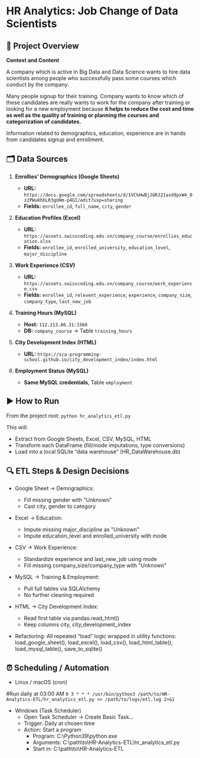 # HR Analytics: Job Change of Data Scientists

## 📖 Project Overview
**Context and Content**

A company which is active in Big Data and Data Science wants to hire data scientists among people who successfully pass some courses which conduct by the company.

Many people signup for their training. Company wants to know which of these candidates are really wants to work for the company after training or looking for a new employment because **it helps to reduce the cost and time as well as the quality of training or planning the courses and categorization of candidates.**

Information related to demographics, education, experience are in hands from candidates signup and enrollment.

## 🗂 Data Sources

1. **Enrollies’ Demographics (Google Sheets)**  
   - **URL:** `https://docs.google.com/spreadsheets/d/1VCkHwBjJGRJ21asd9pxW4_0z2PWuKhbLR3gUHm-p4GI/edit?usp=sharing`  
   - **Fields:** `enrollee_id`, `full_name`, `city`, `gender`

2. **Education Profiles (Excel)**  
   - **URL:** `https://assets.swisscoding.edu.vn/company_course/enrollies_education.xlsx`  
   - **Fields:** `enrollee_id`, `enrolled_university`, `education_level`, `major_discipline`

3. **Work Experience (CSV)**  
   - **URL:** `https://assets.swisscoding.edu.vn/company_course/work_experience.csv`  
   - **Fields:** `enrollee_id`, `relevent_experience`, `experience`, `company_size`, `company_type`, `last_new_job`

4. **Training Hours (MySQL)**  
   - **Host:** `112.213.86.31:3360`  
   - **DB:** `company_course` → Table `training_hours`

5. **City Development Index (HTML)**  
   - **URL:** `https://sca-programming-school.github.io/city_development_index/index.html`

6. **Employment Status (MySQL)**  
   - **Same MySQL credentials**, Table `employment`

## ▶️ How to Run
From the project root:
`python hr_analytics_etl.py`

This will:
- Extract from Google Sheets, Excel, CSV, MySQL, HTML
- Transform each DataFrame (fill/mode imputations, type conversions)
- Load into a local SQLite “data warehouse” (HR_DataWarehouse.db)

## 🔍 ETL Steps & Design Decisions
- Google Sheet → Demographics:
  - Fill missing gender with "Unknown"
  - Cast city, gender to category

- Excel → Education:
  - Impute missing major_discipline as "Unknown"
  - Impute education_level and enrolled_university with mode

- CSV → Work Experience:
  - Standardize experience and last_new_job using mode
  - Fill missing company_size/company_type with "Unknown"

- MySQL → Training & Employment:
  - Pull full tables via SQLAlchemy
  - No further cleaning required

- HTML → City Development Index:
  - Read first table via pandas.read_html()
  - Keep columns city, city_development_index

- Refactoring:
All repeated “load” logic wrapped in utility functions: load_google_sheet(), load_excel(), load_csv(), load_html_table(), load_mysql_table(), save_to_sqlite()

## ⏰ Scheduling / Automation
- Linux / macOS (cron)

 #Run daily at 03:00 AM
`0 3 * * * /usr/bin/python3 /path/to/HR-Analytics-ETL/hr_analytics_etl.py >> /path/to/logs/etl.log 2>&1`

- Windows (Task Scheduler)
  - Open Task Scheduler → Create Basic Task…
  - Trigger: Daily at chosen time
  - Action: Start a program
    - Program: C:\Python39\python.exe
    - Arguments: C:\path\to\HR-Analytics-ETL\hr_analytics_etl.py
    - Start in: C:\path\to\HR-Analytics-ETL


